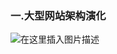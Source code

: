 ### 一.大型网站架构演化

![在这里插入图片描述](https://github.com/tony-wnx/DailyImprove/blob/master/docs/BookNotes/img/大型网站技术架构演变过程.png)